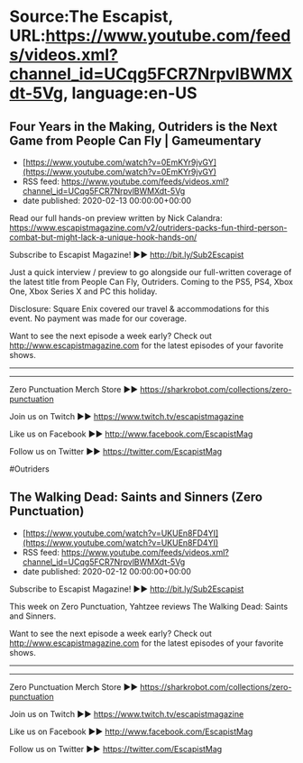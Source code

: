 # Source:The Escapist, URL:https://www.youtube.com/feeds/videos.xml?channel_id=UCqg5FCR7NrpvlBWMXdt-5Vg, language:en-US

## Four Years in the Making, Outriders is the Next Game from People Can Fly  | Gameumentary
 - [https://www.youtube.com/watch?v=0EmKYr9jvGY](https://www.youtube.com/watch?v=0EmKYr9jvGY)
 - RSS feed: https://www.youtube.com/feeds/videos.xml?channel_id=UCqg5FCR7NrpvlBWMXdt-5Vg
 - date published: 2020-02-13 00:00:00+00:00

Read our full hands-on preview written by Nick Calandra: https://www.escapistmagazine.com/v2/outriders-packs-fun-third-person-combat-but-might-lack-a-unique-hook-hands-on/

Subscribe to Escapist Magazine! ►► http://bit.ly/Sub2Escapist

Just a quick interview / preview to go alongside our full-written coverage of the latest title from People Can Fly, Outriders. Coming to the PS5, PS4, Xbox One, Xbox Series X and PC this holiday.

Disclosure: Square Enix covered our travel & accommodations for this event. No payment was made for our coverage.

Want to see the next episode a week early? Check out http://www.escapistmagazine.com for the latest episodes of your favorite shows.

---



---


Zero Punctuation Merch Store ►► https://sharkrobot.com/collections/zero-punctuation 

Join us on Twitch ►► https://www.twitch.tv/escapistmagazine 

Like us on Facebook ►► http://www.facebook.com/EscapistMag

Follow us on Twitter ►► https://twitter.com/EscapistMag

#Outriders

## The Walking Dead: Saints and Sinners (Zero Punctuation)
 - [https://www.youtube.com/watch?v=UKUEn8FD4YI](https://www.youtube.com/watch?v=UKUEn8FD4YI)
 - RSS feed: https://www.youtube.com/feeds/videos.xml?channel_id=UCqg5FCR7NrpvlBWMXdt-5Vg
 - date published: 2020-02-12 00:00:00+00:00

Subscribe to Escapist Magazine! ►► http://bit.ly/Sub2Escapist

This week on Zero Punctuation, Yahtzee reviews The Walking Dead: Saints and Sinners.

Want to see the next episode a week early? Check out http://www.escapistmagazine.com for the latest episodes of your favorite shows.

---



---


Zero Punctuation Merch Store ►► https://sharkrobot.com/collections/zero-punctuation 

Join us on Twitch ►► https://www.twitch.tv/escapistmagazine 

Like us on Facebook ►► http://www.facebook.com/EscapistMag

Follow us on Twitter ►► https://twitter.com/EscapistMag

